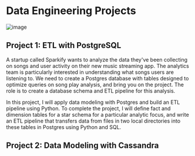 # Data Engineering Projects

![image](https://user-images.githubusercontent.com/102864926/169391511-28f47534-4a77-4f85-97a8-6949e6bd6d1f.png)

## Project 1: ETL with PostgreSQL
A startup called Sparkify wants to analyze the data they've been collecting on songs and user activity on their new music streaming app. The analytics team is particularly interested in understanding what songs users are listening to. We need to create a Postgres database with tables designed to optimize queries on song play analysis, and bring you on the project. The role is to create a database schema and ETL pipeline for this analysis.

In this project, I will apply data modeling with Postgres and build an ETL pipeline using Python. To complete the project, I will define fact and dimension tables for a star schema for a particular analytic focus, and write an ETL pipeline that transfers data from files in two local directories into these tables in Postgres using Python and SQL. 

## Project 2: Data Modeling with Cassandra
